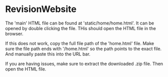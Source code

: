 # RevisionWebsite

The 'main' HTML file can be found at 'static/home/home.html'. It can be opened by double clicking the file. THis should open the HTML file in the browser.

If this does not work, copy the full file path of the 'home.html' file. Make sure the file path ends with '/home.html' so the path points to the exact file. And manually paste this into the URL bar.

If you are having issues, make sure to extract the downloaded .zip file. Then open the HTML file.
